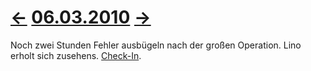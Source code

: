 # [←](20100305.md) [06.03.2010](20100306.md) [→](20100309.md) #

Noch zwei Stunden Fehler ausbügeln nach der großen Operation. Lino erholt sich zusehens.
[Check-In](http://code.google.com/p/lino/source/detail?r=31adda5a71419837795c2bf41be61ea94efde83e).